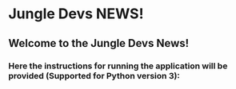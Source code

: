 # Jungle Devs NEWS!

## Welcome to the Jungle Devs News!

### Here the instructions for running the application will be provided (Supported for Python version 3):

